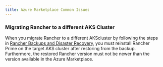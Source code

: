 ```yaml
---
title: Azure Marketplace Common Issues
---
```


### Migrating Rancher to a different AKS Cluster

When you migrate Rancher to a different AKScluster by following the steps in [Rancher Backups and Disaster Recovery](../../../pages-for-subheaders/backup-restore-and-disaster-recovery.md), you must reinstall Rancher Prime on the target AKS cluster after restoring from the backup. Furthermore, the restored Rancher version must not be newer than the version available in the Azure Marketplace.
